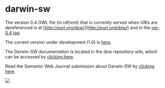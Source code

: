# darwin-sw
The version 0.4 OWL file (in rdf/xml) that is currently served when URIs are dereferenced is at [http://purl.org/dsw/](http://purl.org/dsw/) and in the [ver-0.4 tag](https://github.com/darwin-sw/dsw/tree/ver-0.4).

The current version under development (1.0) is [here](https://github.com/darwin-sw/dsw/blob/master/dsw.owl).

The Darwin-SW documentation is located in the dsw repository wiki, which can be accessed by [clicking here](https://github.com/darwin-sw/dsw/wiki). 

Read the Semantic Web Journal submission about Darwin-SW by [clicking here](http://www.semantic-web-journal.net/content/darwin-sw-darwin-core-based-terms-expressing-biodiversity-data-rdf-0). 

![](https://github.com/darwin-sw/dsw/img/dsw-0-4-graph-model.png)